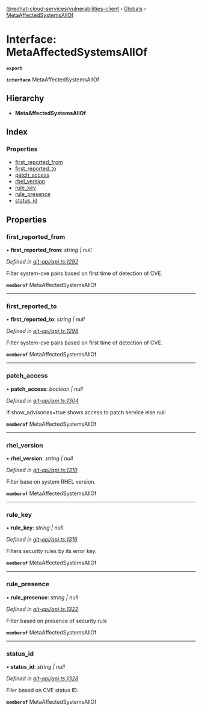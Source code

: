 [@redhat-cloud-services/vulnerabilities-client](../README.md) › [Globals](../globals.md) › [MetaAffectedSystemsAllOf](metaaffectedsystemsallof.md)

# Interface: MetaAffectedSystemsAllOf

**`export`** 

**`interface`** MetaAffectedSystemsAllOf

## Hierarchy

* **MetaAffectedSystemsAllOf**

## Index

### Properties

* [first_reported_from](metaaffectedsystemsallof.md#first_reported_from)
* [first_reported_to](metaaffectedsystemsallof.md#first_reported_to)
* [patch_access](metaaffectedsystemsallof.md#patch_access)
* [rhel_version](metaaffectedsystemsallof.md#rhel_version)
* [rule_key](metaaffectedsystemsallof.md#rule_key)
* [rule_presence](metaaffectedsystemsallof.md#rule_presence)
* [status_id](metaaffectedsystemsallof.md#status_id)

## Properties

###  first_reported_from

• **first_reported_from**: *string | null*

*Defined in [git-api/api.ts:1292](https://github.com/RedHatInsights/javascript-clients/blob/master/packages/vulnerabilities/git-api/api.ts#L1292)*

Filter system-cve pairs based on first time of detection of CVE.

**`memberof`** MetaAffectedSystemsAllOf

___

###  first_reported_to

• **first_reported_to**: *string | null*

*Defined in [git-api/api.ts:1298](https://github.com/RedHatInsights/javascript-clients/blob/master/packages/vulnerabilities/git-api/api.ts#L1298)*

Filter system-cve pairs based on first time of detection of CVE.

**`memberof`** MetaAffectedSystemsAllOf

___

###  patch_access

• **patch_access**: *boolean | null*

*Defined in [git-api/api.ts:1304](https://github.com/RedHatInsights/javascript-clients/blob/master/packages/vulnerabilities/git-api/api.ts#L1304)*

If show_advisories=true shows access to patch service else null

**`memberof`** MetaAffectedSystemsAllOf

___

###  rhel_version

• **rhel_version**: *string | null*

*Defined in [git-api/api.ts:1310](https://github.com/RedHatInsights/javascript-clients/blob/master/packages/vulnerabilities/git-api/api.ts#L1310)*

Filter base on system RHEL version.

**`memberof`** MetaAffectedSystemsAllOf

___

###  rule_key

• **rule_key**: *string | null*

*Defined in [git-api/api.ts:1316](https://github.com/RedHatInsights/javascript-clients/blob/master/packages/vulnerabilities/git-api/api.ts#L1316)*

Filters security rules by its error key.

**`memberof`** MetaAffectedSystemsAllOf

___

###  rule_presence

• **rule_presence**: *string | null*

*Defined in [git-api/api.ts:1322](https://github.com/RedHatInsights/javascript-clients/blob/master/packages/vulnerabilities/git-api/api.ts#L1322)*

Filter based on presence of security rule

**`memberof`** MetaAffectedSystemsAllOf

___

###  status_id

• **status_id**: *string | null*

*Defined in [git-api/api.ts:1328](https://github.com/RedHatInsights/javascript-clients/blob/master/packages/vulnerabilities/git-api/api.ts#L1328)*

Filer based on CVE status ID.

**`memberof`** MetaAffectedSystemsAllOf
